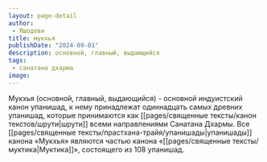 ```yaml
---
layout: page-detail
author:
 - Яшодеви
title: мукхья
publishDate: "2024-09-01"
description: основной, главный, выдающийся
tags:
 - санатана дхарма
image: 
---
```

Мукхья (основной, главный, выдающийся) - основной индуистский канон упанишад, к нему принадлежат одиннадцать самых древних упанишад, которые принимаются как [[pages/священные тексты/канон текстов/шрути|шрути]] всеми направлениями Санатана Дхармы. Все [[pages/священные тексты/прастхана-трайя/упанишады|упанишады]] канона «Мукхья» являются частью канона «[[pages/священные тексты/муктика|Муктика]]», состоящего из 108 упанишад.

